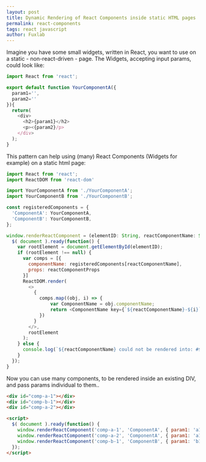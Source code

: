 ```yaml
---
layout: post
title: Dynamic Rendering of React Components inside static HTML pages
permalink: react-components
tags: react javascript
author: Fuxlab
---
```

Imagine you have some small widgets, written in React, you want to use on a static - non-react-driven - page. The Widgets, accepting input params, could look like:

```javascript
import React from 'react';

export default function YourComponentA({
  param1='',
  param2=''
}){
  return(
    <div>
      <h2>{param1}</h2>
      <p><{param2}/p>
    </div>
  );
}
```

This pattern can help using (many) React Components (Widgets for example) on a static html page:

```javascript
import React from 'react';
import ReactDOM from 'react-dom'

import YourComponentA from './YourComponentA';
import YourComponentB from './YourComponentB';

const registeredComponents = {
  'ComponentA': YourComponentA,
  'ComponentB': YourComponentB,
};

window.renderReactComponent = (elementID: String, reactComponentName: String, reactComponentProps: any) => {
  $( document ).ready(function() {
    var rootElement = document.getElementById(elementID);
    if (rootElement !== null) {
      var comps = [{
        componentName: registeredComponents[reactComponentName],
        props: reactComponentProps
      }]
      ReactDOM.render(
        <>
          {
            comps.map((obj, i) => {
                var ComponentName = obj.componentName;
                return <ComponentName key={`${reactComponentName}-${i}`} {...obj.props} />
            })
          }
        </>,
        rootElement
      );
    } else {
      console.log(`${reactComponentName} could not be rendered into: #${elementID}.`);
    }
  });
}
```

Now you can use many components, to be rendered inside an existing DIV, and pass params individual to them..

```html
<div id="comp-a-1"></div>
<div id="comp-b-1"></div>
<div id="comp-a-2"></div>

<script>
  $( document ).ready(function() {
    window.renderReactComponent('comp-a-1', 'ComponentA', { param1: 'a11', param2: 'a21' });
    window.renderReactComponent('comp-a-2', 'ComponentA', { param1: 'a12', param2: 'a22' });
    window.renderReactComponent('comp-b-1', 'ComponentB', { param1: 'b11', param2: 'b21' });
  });
</script>
```
